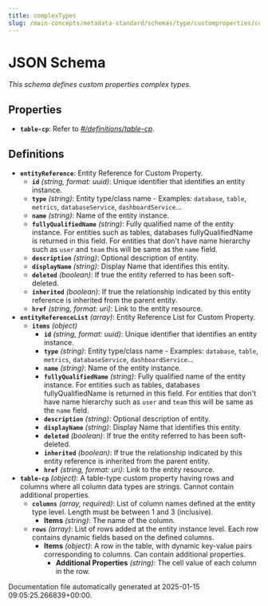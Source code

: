 ```yaml
---
title: complexTypes
slug: /main-concepts/metadata-standard/schemas/type/customproperties/complextypes
---
```


# JSON Schema

*This schema defines custom properties complex types.*

## Properties

- **`table-cp`**: Refer to *[#/definitions/table-cp](#definitions/table-cp)*.
## Definitions

- **`entityReference`**: Entity Reference for Custom Property.
  - **`id`** *(string, format: uuid)*: Unique identifier that identifies an entity instance.
  - **`type`** *(string)*: Entity type/class name - Examples: `database`, `table`, `metrics`, `databaseService`, `dashboardService`...
  - **`name`** *(string)*: Name of the entity instance.
  - **`fullyQualifiedName`** *(string)*: Fully qualified name of the entity instance. For entities such as tables, databases fullyQualifiedName is returned in this field. For entities that don't have name hierarchy such as `user` and `team` this will be same as the `name` field.
  - **`description`** *(string)*: Optional description of entity.
  - **`displayName`** *(string)*: Display Name that identifies this entity.
  - **`deleted`** *(boolean)*: If true the entity referred to has been soft-deleted.
  - **`inherited`** *(boolean)*: If true the relationship indicated by this entity reference is inherited from the parent entity.
  - **`href`** *(string, format: uri)*: Link to the entity resource.
- **`entityReferenceList`** *(array)*: Entity Reference List for Custom Property.
  - **`items`** *(object)*
    - **`id`** *(string, format: uuid)*: Unique identifier that identifies an entity instance.
    - **`type`** *(string)*: Entity type/class name - Examples: `database`, `table`, `metrics`, `databaseService`, `dashboardService`...
    - **`name`** *(string)*: Name of the entity instance.
    - **`fullyQualifiedName`** *(string)*: Fully qualified name of the entity instance. For entities such as tables, databases fullyQualifiedName is returned in this field. For entities that don't have name hierarchy such as `user` and `team` this will be same as the `name` field.
    - **`description`** *(string)*: Optional description of entity.
    - **`displayName`** *(string)*: Display Name that identifies this entity.
    - **`deleted`** *(boolean)*: If true the entity referred to has been soft-deleted.
    - **`inherited`** *(boolean)*: If true the relationship indicated by this entity reference is inherited from the parent entity.
    - **`href`** *(string, format: uri)*: Link to the entity resource.
- **`table-cp`** *(object)*: A table-type custom property having rows and columns where all column data types are strings. Cannot contain additional properties.
  - **`columns`** *(array, required)*: List of column names defined at the entity type level. Length must be between 1 and 3 (inclusive).
    - **Items** *(string)*: The name of the column.
  - **`rows`** *(array)*: List of rows added at the entity instance level. Each row contains dynamic fields based on the defined columns.
    - **Items** *(object)*: A row in the table, with dynamic key-value pairs corresponding to columns. Can contain additional properties.
      - **Additional Properties** *(string)*: The cell value of each column in the row.


Documentation file automatically generated at 2025-01-15 09:05:25.266839+00:00.
